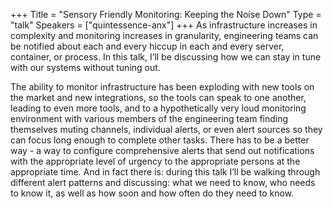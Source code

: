 +++
Title = "Sensory Friendly Monitoring: Keeping the Noise Down"
Type = "talk"
Speakers = ["quintessence-anx"]
+++
As infrastructure increases in complexity and monitoring increases in granularity, engineering teams can be notified about each and every hiccup in each and every server, container, or process. In this talk, I’ll be discussing how we can stay in tune with our systems without tuning out.

The ability to monitor infrastructure has been exploding with new tools on the market and new integrations, so the tools can speak to one another, leading to even more tools, and to a hypothetically very loud monitoring environment with various members of the engineering team finding themselves muting channels, individual alerts, or even alert sources so they can focus long enough to complete other tasks. There has to be a better way - a way to configure comprehensive alerts that send out notifications with the appropriate level of urgency to the appropriate persons at the appropriate time. And in fact there is: during this talk I’ll be walking through different alert patterns and discussing: what we need to know, who needs to know it, as well as how soon and how often do they need to know.
